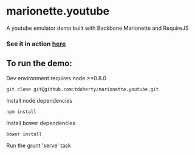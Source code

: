 marionette.youtube
==================

A youtube emulator demo built with Backbone.Marionette and RequireJS

### See it in action [here](http://tdoherty.github.io/marionette.youtube)

## To run the demo:

Dev environment requires node >=0.8.0

```shell
git clone git@github.com:tdoherty/marionette.youtube.git
```

Install node dependencies

```shell
npm install
```

Install bower dependencies

```shell
bower install
```

Run the grunt 'serve' task



